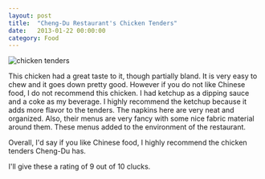 ```yaml
---
layout: post
title:  "Cheng-Du Restaurant's Chicken Tenders"
date:   2013-01-22 00:00:00
category: Food
---
```


![chicken tenders](http://i.imgur.com/Oj0k3ae.jpg)

This chicken had a great taste to it, though partially bland. It is very easy to chew and it goes down pretty good. However if you do not like Chinese food, I do not recommend this chicken. I had ketchup as a dipping sauce and a coke as my beverage. I highly recommend the ketchup because it adds more flavor to the tenders. The napkins here are very neat and organized. Also, their menus are very fancy with some nice fabric material around them. These menus added to the environment of the restaurant.

Overall, I'd say if you like Chinese food, I highly recommend the chicken tenders Cheng-Du has.

I'll give these a rating of 9 out of 10 clucks.
